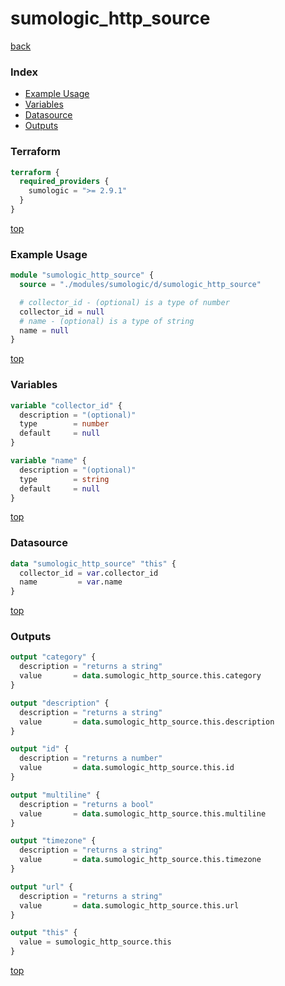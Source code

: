 # sumologic_http_source

[back](../sumologic.md)

### Index

- [Example Usage](#example-usage)
- [Variables](#variables)
- [Datasource](#datasource)
- [Outputs](#outputs)

### Terraform

```terraform
terraform {
  required_providers {
    sumologic = ">= 2.9.1"
  }
}
```

[top](#index)

### Example Usage

```terraform
module "sumologic_http_source" {
  source = "./modules/sumologic/d/sumologic_http_source"

  # collector_id - (optional) is a type of number
  collector_id = null
  # name - (optional) is a type of string
  name = null
}
```

[top](#index)

### Variables

```terraform
variable "collector_id" {
  description = "(optional)"
  type        = number
  default     = null
}

variable "name" {
  description = "(optional)"
  type        = string
  default     = null
}
```

[top](#index)

### Datasource

```terraform
data "sumologic_http_source" "this" {
  collector_id = var.collector_id
  name         = var.name
}
```

[top](#index)

### Outputs

```terraform
output "category" {
  description = "returns a string"
  value       = data.sumologic_http_source.this.category
}

output "description" {
  description = "returns a string"
  value       = data.sumologic_http_source.this.description
}

output "id" {
  description = "returns a number"
  value       = data.sumologic_http_source.this.id
}

output "multiline" {
  description = "returns a bool"
  value       = data.sumologic_http_source.this.multiline
}

output "timezone" {
  description = "returns a string"
  value       = data.sumologic_http_source.this.timezone
}

output "url" {
  description = "returns a string"
  value       = data.sumologic_http_source.this.url
}

output "this" {
  value = sumologic_http_source.this
}
```

[top](#index)